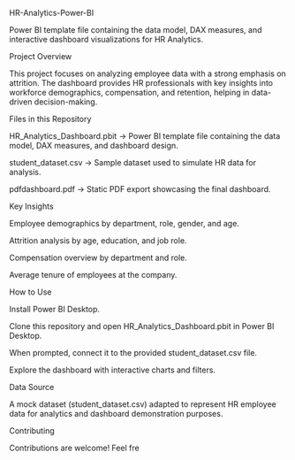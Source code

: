 HR-Analytics-Power-BI

Power BI template file containing the data model, DAX measures, and interactive dashboard visualizations for HR Analytics.

Project Overview

This project focuses on analyzing employee data with a strong emphasis on attrition. The dashboard provides HR professionals with key insights into workforce demographics, compensation, and retention, helping in data-driven decision-making.

Files in this Repository

HR_Analytics_Dashboard.pbit → Power BI template file containing the data model, DAX measures, and dashboard design.

student_dataset.csv → Sample dataset used to simulate HR data for analysis.

pdfdashboard.pdf → Static PDF export showcasing the final dashboard.

Key Insights

Employee demographics by department, role, gender, and age.

Attrition analysis by age, education, and job role.

Compensation overview by department and role.

Average tenure of employees at the company.

How to Use

Install Power BI Desktop.

Clone this repository and open HR_Analytics_Dashboard.pbit in Power BI Desktop.

When prompted, connect it to the provided student_dataset.csv file.

Explore the dashboard with interactive charts and filters.

Data Source

A mock dataset (student_dataset.csv) adapted to represent HR employee data for analytics and dashboard demonstration purposes.

Contributing

Contributions are welcome! Feel fre
